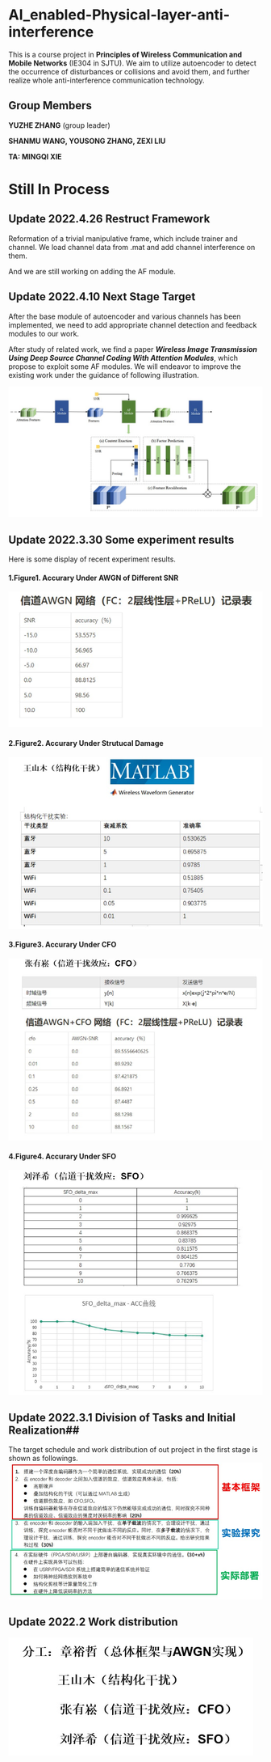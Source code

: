# AI_enabled-Physical-layer-anti-interference
This is a course project in **Principles of Wireless 
Communication and Mobile Networks** (IE304 in SJTU). 
We aim to utilize autoencoder to detect the occurrence 
of disturbances or collisions and avoid them, 
and further realize whole anti-interference communication technology.

## Group Members
**YUZHE ZHANG** (group leader) 

**SHANMU WANG, YOUSONG ZHANG, ZEXI LIU**

**TA: MINGQI XIE**
# Still In Process

## Update 2022.4.26 Restruct Framework
Reformation of a trivial manipulative frame, which include trainer and channel.
We load channel data from .mat and add channel interference on them.

And we are still working on adding the AF module.
## Update 2022.4.10 Next Stage Target
After the base module of autoencoder and various channels has been implemented, 
we need to add appropriate channel detection and feedback modules to our work.

After study of related work, we find a paper ***Wireless Image Transmission Using Deep Source
Channel Coding With Attention Modules***, which propose to exploit some AF modules.
We will endeavor to improve the existing work under the guidance of following illustration.

![Figure 1](images/1.jpg)

## Update 2022.3.30 Some experiment results ##
Here is some display of recent experiment results.

#### 1.Figure1. Accurary Under AWGN of Different SNR
![test image size](images/2.jpg)

#### 2.Figure2. Accurary Under Strutucal Damage
![](images/3.jpg)

#### 3.Figure3. Accurary Under CFO
![](images/4.jpg)

#### 4.Figure4. Accurary Under SFO
![](images/5.jpg) 

## Update 2022.3.1 Division of Tasks and Initial Realization##
The target schedule and work distribution of out project in the first stage is shown as followings.
![](images/6.jpg)

## Update 2022.2 Work distribution 
![](images/7.jpg)